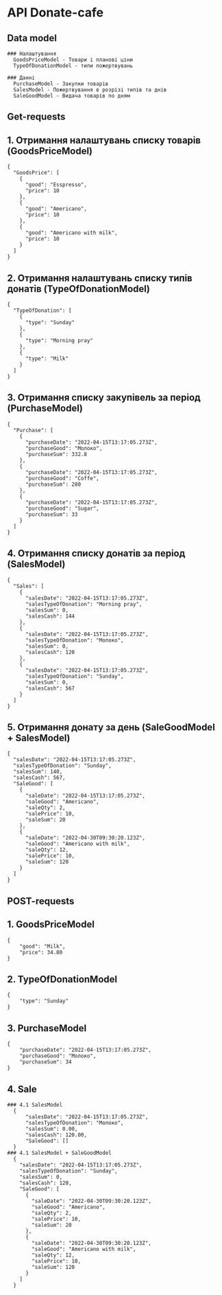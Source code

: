 #  API Donate-cafe

  ## Data model

    ### Налаштування
      GoodsPriceModel - Товари і планові ціни
      TypeOfDonationModel - типи пожертвувань

    ### Данні
      PurchaseModel - Закупки товарів
      SalesModel - Пожертвування в розрізі типів та днів
      SaleGoodModel - Видача товарів по дням

  ## Get-requests

  ## 1. Отримання налаштувань списку товарів (GoodsPriceModel)
    {
      "GoodsPrice": [
        {
          "good": "Esspresso",
          "price": 10
        },
        {
          "good": "Americano",
          "price": 10
        },
        {
          "good": "Americano with milk",
          "price": 10
        }
      ]
    }
  ## 2. Отримання налаштувань списку типів донатів (TypeOfDonationModel)
    {
      "TypeOfDonation": [
        {
          "type": "Sunday"
        },
        {
          "type": "Morning pray"
        },
        {
          "type": "Milk"
        }
      ]
    }
  ## 3. Отримання списку закупівель за період (PurchaseModel)
    {
      "Purchase": [
        {
          "purchaseDate": "2022-04-15T13:17:05.273Z",
          "purchaseGood": "Молоко",
          "purchaseSum": 332.8
        },
        {
          "purchaseDate": "2022-04-15T13:17:05.273Z",
          "purchaseGood": "Coffe",
          "purchaseSum": 280
        },
        {
          "purchaseDate": "2022-04-15T13:17:05.273Z",
          "purchaseGood": "Sugar",
          "purchaseSum": 33
        }
      ]
    }
  ## 4. Отримання списку донатів за період (SalesModel)
    {
      "Sales": [
        {
          "salesDate": "2022-04-15T13:17:05.273Z",
          "salesTypeOfDonation": "Morning pray",
          "salesSum": 0,
          "salesCash": 144
        },
        {
          "salesDate": "2022-04-15T13:17:05.273Z",
          "salesTypeOfDonation": "Молоко",
          "salesSum": 0,
          "salesCash": 120
        },
        {
          "salesDate": "2022-04-15T13:17:05.273Z",
          "salesTypeOfDonation": "Sunday",
          "salesSum": 0,
          "salesCash": 567
        }
      ]
    }
  ## 5. Отримання донату за день (SaleGoodModel + SalesModel)
    {
      "salesDate": "2022-04-15T13:17:05.273Z",
      "salesTypeOfDonation": "Sunday",
      "salesSum": 140,
      "salesCash": 567,
      "SaleGood": [
        {
          "saleDate": "2022-04-15T13:17:05.273Z",
          "saleGood": "Americano",
          "saleQty": 2,
          "salePrice": 10,
          "saleSum": 20
        },
        {
          "saleDate": "2022-04-30T09:30:20.123Z",
          "saleGood": "Americano with milk",
          "saleQty": 12,
          "salePrice": 10,
          "saleSum": 120
        }
      ]
    }


  ## POST-requests

  ## 1. GoodsPriceModel
    {
        "good": "Milk",
        "price": 34.80
    }
  ## 2. TypeOfDonationModel
    {
        "type": "Sunday"
    }
  ## 3. PurchaseModel
    {
        "purchaseDate": "2022-04-15T13:17:05.273Z",
        "purchaseGood": "Молоко",
        "purchaseSum": 34
    }
  ## 4. Sale
    ### 4.1 SalesModel
      {
          "salesDate": "2022-04-15T13:17:05.273Z",
          "salesTypeOfDonation": "Молоко",
          "salesSum": 0.00,
          "salesCash": 120.00,
          "SaleGood": []
      }
    ### 4.1 SalesModel + SaleGoodModel
      {
        "salesDate": "2022-04-15T13:17:05.273Z",
        "salesTypeOfDonation": "Sunday",
        "salesSum": 0,
        "salesCash": 120,
        "SaleGood": [
          {
            "saleDate": "2022-04-30T09:30:20.123Z",
            "saleGood": "Americano",
            "saleQty": 2,
            "salePrice": 10,
            "saleSum": 20
          },
          {
            "saleDate": "2022-04-30T09:30:20.123Z",
            "saleGood": "Americano with milk",
            "saleQty": 12,
            "salePrice": 10,
            "saleSum": 120
          }
        ]
      }




